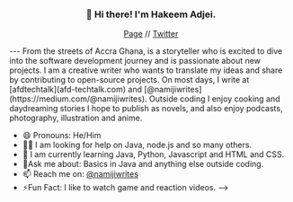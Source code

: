 <h3 align="center">👋 Hi there! I'm Hakeem Adjei. </h3>
<p align="center">
 <a href="https://namiji.disha.page"> Page</a> //
  <a href="https://twitter.com/namijiwrites">Twitter</a>
 </p>
---
 From the streets of Accra Ghana, is a storyteller who is excited to dive into the software development journey and is passionate about new projects. 
 I am a creative writer who wants to translate my ideas and share by contributing to open-source projects. 
 On most days, I write at [afdtechtalk](afd-techtalk.com) and [@namijiwrites](https://medium.com/@namijiwrites).
 Outside coding I enjoy cooking and daydreaming stories I hope to publish as novels, and also enjoy podcasts, photography, illustration and anime. 

- 😄 Pronouns: He/Him
- 🙏🏾 I am looking for help on Java, node.js and so many others.
- 🧐 I am currently learning Java, Python, Javascript and HTML and CSS.
- 💬Ask me about: Basics in Java and anything else outside coding.
- 📫 Reach me on: [@namijiwrites](https://twitter.com/namijiwrites)
- ⚡Fun Fact: I like to watch game and reaction videos.
-->
